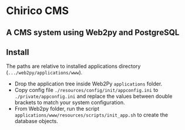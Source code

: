 # Chirico CMS

## A CMS system using Web2py and PostgreSQL

## Install

The paths are relative to installed applications directory (``.../web2py/applications/www``).

- Drop the application tree inside Web2Py ``applications`` folder.
- Copy config file ``./resources/config/init/appconfig.ini`` to 
  ``./private/appconfig.ini`` and replace the values between double 
  brackets to match your system configuration.
- From Web2py folder, run the script ``applications/www/resources/scripts/init_app.sh`` to create the database objects.
 

